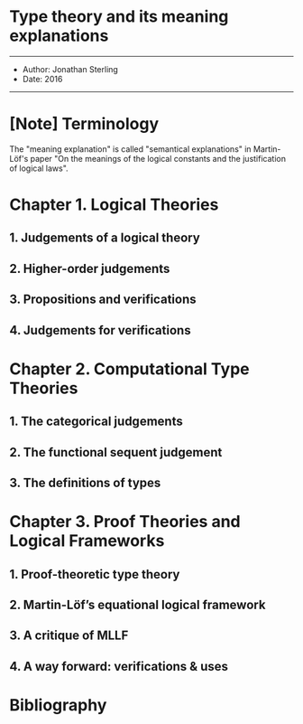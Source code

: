 # Type theory and its meaning explanations

------
- Author: Jonathan Sterling
- Date: 2016
------

# [Note] Terminology

The "meaning explanation" is called "semantical explanations" in Martin-Löf's paper
"On the meanings of the logical constants and the justification of logical laws".

# Chapter 1. Logical Theories

## 1. Judgements of a logical theory
## 2. Higher-order judgements
## 3. Propositions and verifications
## 4. Judgements for verifications

# Chapter 2. Computational Type Theories

## 1. The categorical judgements
## 2. The functional sequent judgement
## 3. The definitions of types

# Chapter 3. Proof Theories and Logical Frameworks

## 1. Proof-theoretic type theory
## 2. Martin-Löf’s equational logical framework
## 3. A critique of MLLF
## 4. A way forward: verifications & uses

# Bibliography
